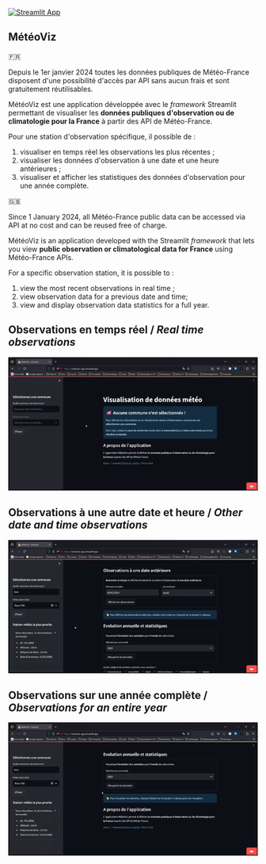[![Streamlit App](https://static.streamlit.io/badges/streamlit_badge_black_white.svg)](https://meteoviz-app.streamlit.app/)
## MétéoViz

:fr:

Depuis le 1er janvier 2024 toutes les données publiques de Météo-France disposent d'une possibilité d'accès par API sans aucun frais et sont gratuitement réutilisables.

MétéoViz est une application développée avec le *framework* Streamlit permettant de visualiser les **données publiques d'observation ou de climatologie pour la France** à partir des API de Météo-France.

Pour une station d'observation spécifique, il possible de :
1. visualiser en temps réel les observations les plus récentes ;
1. visualiser les données d'observation à une date et une heure antérieures ;
1. visualiser et afficher les statistiques des données d'observation pour une année complète.

:uk:

Since 1 January 2024, all Météo-France public data can be accessed via API at no cost and can be reused free of charge.

MétéoViz is an application developed with the Streamlit *framework* that lets you view **public observation or climatological data for France** using Météo-France APIs.

For a specific observation station, it is possible to :
1. view the most recent observations in real time ;
1. view observation data for a previous date and time;
1. view and display observation data statistics for a full year.

## Observations en temps réel / *Real time observations*

![demo-01](./images/demo-01.gif)

## Observations à une autre date et heure / *Other date and time observations*

![demo-02](./images/demo-02.gif)

## Observations sur une année complète / *Observations for an entire year*

![demo-03](./images/demo-03.gif)